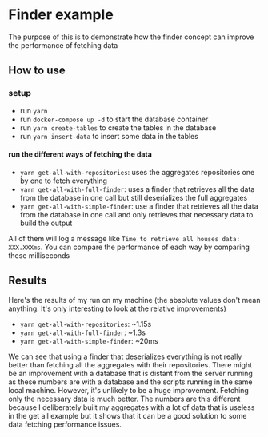 # Finder example

The purpose of this is to demonstrate how the finder concept can improve the performance of fetching data

## How to use
### setup
- run `yarn`
- run `docker-compose up -d` to start the database container
- run `yarn create-tables` to create the tables in the database
- run `yarn insert-data` to insert some data in the tables

#### run the different ways of fetching the data
- `yarn get-all-with-repositories`: uses the aggregates repositories one by one to fetch everything
- `yarn get-all-with-full-finder`: uses a finder that retrieves all the data from the database in one call but still deserializes the full aggregates
- `yarn get-all-with-simple-finder`: use a finder that retrieves all the data from the database in one call and only retrieves that necessary data to build the output

All of them will log a message like `Time to retrieve all houses data: XXX.XXXms`. You can compare the performance of each way by comparing these milliseconds

## Results
Here's the results of my run on my machine (the absolute values don't mean anything. It's only interesting to look at the relative improvements)
- `yarn get-all-with-repositories`: ~1.15s
- `yarn get-all-with-full-finder`: ~1.3s
- `yarn get-all-with-simple-finder`: ~20ms

We can see that using a finder that deserializes everything is not really better than fetching all the aggregates with their repositories. There might be an improvement with a database that is distant from the server running as these numbers are with a database and the scripts running in the same local machine. However, it's unlikely to be a huge improvement.
Fetching only the necessary data is much better. The numbers are this different because I deliberately built my aggregates with a lot of data that is useless in the get all example but it shows that it can be a good solution to some data fetching performance issues.